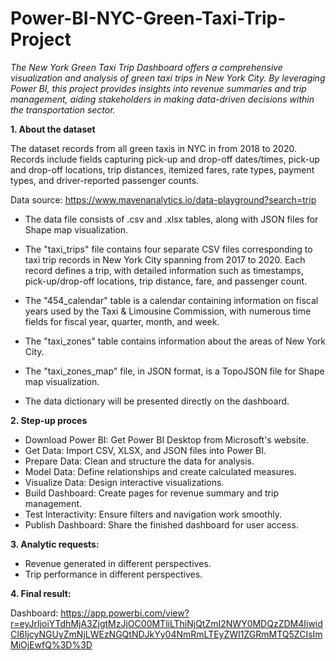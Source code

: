 # Power-BI-NYC-Green-Taxi-Trip-Project
_The New York Green Taxi Trip Dashboard offers a comprehensive visualization and analysis of green taxi trips in New York City. By leveraging Power BI, this project provides insights into revenue summaries and trip management, aiding stakeholders in making data-driven decisions within the transportation sector._

**1. About the dataset**

The dataset records from all green taxis in NYC in from 2018 to 2020. Records include fields capturing pick-up and drop-off dates/times, pick-up and drop-off locations, trip distances, itemized fares, rate types, payment types, and driver-reported passenger counts.

Data source: https://www.mavenanalytics.io/data-playground?search=trip

- The data file consists of .csv and .xlsx tables, along with JSON files for Shape map visualization.

- The "taxi_trips" file contains four separate CSV files corresponding to taxi trip records in New York City spanning from 2017 to 2020. Each record defines a trip, with detailed information such as timestamps, pick-up/drop-off locations, trip distance, fare, and passenger count.

- The "454_calendar" table is a calendar containing information on fiscal years used by the Taxi & Limousine Commission, with numerous time fields for fiscal year, quarter, month, and week.

- The "taxi_zones" table contains information about the areas of New York City.

- The "taxi_zones_map" file, in JSON format, is a TopoJSON file for Shape map visualization.

- The data dictionary will be presented directly on the dashboard.

**2. Step-up proces**

- Download Power BI: Get Power BI Desktop from Microsoft's website.
- Get Data: Import CSV, XLSX, and JSON files into Power BI.
- Prepare Data: Clean and structure the data for analysis.
- Model Data: Define relationships and create calculated measures.
- Visualize Data: Design interactive visualizations.
- Build Dashboard: Create pages for revenue summary and trip management.
- Test Interactivity: Ensure filters and navigation work smoothly.
- Publish Dashboard: Share the finished dashboard for user access.

**3. Analytic requests:**

- Revenue generated in different perspectives.
- Trip performance in different perspectives.

**4. Final result:**

Dashboard: https://app.powerbi.com/view?r=eyJrIjoiYTdhMjA3ZjgtMzJjOC00MTliLThiNjQtZmI2NWY0MDQzZDM4IiwidCI6IjcyNGUyZmNjLWEzNGQtNDJkYy04NmRmLTEyZWI1ZGRmMTQ5ZCIsImMiOjEwfQ%3D%3D
